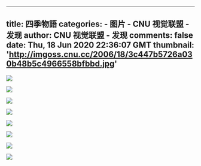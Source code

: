 
---
title: 四季物語
categories: 
    - 图片
    - CNU 视觉联盟 - 发现
author: CNU 视觉联盟 - 发现
comments: false
date: Thu, 18 Jun 2020 22:36:07 GMT
thumbnail: 'http://imgoss.cnu.cc/2006/18/3c447b5726a030b48b5c4966558bfbbd.jpg'
---

<div>   
<img src="http://imgoss.cnu.cc/2006/18/3c447b5726a030b48b5c4966558bfbbd.jpg" referrerpolicy="no-referrer"><div class="img_description"></div><p></p><img src="http://imgoss.cnu.cc/2006/18/a4d4222eae0933c2b381ac275bd75616.jpg" referrerpolicy="no-referrer"><div class="img_description"></div><p></p><img src="http://imgoss.cnu.cc/2006/18/124d0b60e7ba331ab5090fc6e0d2c943.jpg" referrerpolicy="no-referrer"><div class="img_description"></div><p></p><img src="http://imgoss.cnu.cc/2006/18/e88bc75ba7993a549c158d5aa156091a.jpg" referrerpolicy="no-referrer"><div class="img_description"></div><p></p><img src="http://imgoss.cnu.cc/2006/18/5a4dda77da5139e4b35318a698e05a52.jpg" referrerpolicy="no-referrer"><div class="img_description"></div><p></p><img src="http://imgoss.cnu.cc/2006/18/c37b5a7b26d93cd0823d5367370cbba2.jpg" referrerpolicy="no-referrer"><div class="img_description"></div><p></p><img src="http://imgoss.cnu.cc/2006/18/fd9d54031e00382c9559620bedebab00.jpg" referrerpolicy="no-referrer"><div class="img_description"></div><p></p><img src="http://imgoss.cnu.cc/2006/18/26be4d011b71389a8b8530cd6d1d9179.jpg" referrerpolicy="no-referrer"><div class="img_description"></div><p></p>  
</div>
            